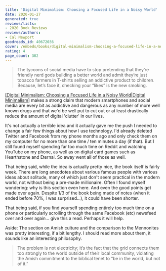 ```yaml
---
title: 'Digital Minimalism: Choosing a Focused Life in a Noisy World'
date: 2020-01-27
generated: true
reviews/lists:
- 2020 Book Reviews
reviews/authors:
- Cal Newport
goodreads_id: 40672036
cover: /embeds/books/digital-minimalism-choosing-a-focused-life-in-a-noisy-world.jpg
rating: 4
page_count: 302
---
```

> The tycoons of social media have to stop pretending that they’re friendly nerd gods building a better world and admit they’re just tobacco farmers in T-shirts selling an addictive product to children. Because, let’s face it, checking your “likes” is the new smoking.

[[Digital Minimalism: Choosing a Focused Life in a Noisy World|Digital Minimalism]]() makes a strong claim that modern smartphones and social media are every bit as addictive and dangerous as any number of more well known drugs and that we'd be well put to cut out or at least drastically reduce the amount of digital 'clutter' in our lives.  

<!--more-->

It's not actually a terrible idea and it actually gave me the push I needed to change a fair few things about how I use technology. I'd already deleted Twitter and Facebook from my phone months ago and only check them on my computer for no more than one time / ten minutes a day (if that). But I still found myself spending far too much time on Reddit and watching YouTube on my phone, as well as on digital card games such as Hearthstone and Eternal. So away went all of those as well.  

That being said, while the idea is actually pretty nice, the book itself is fairly week. There are long anecdotes about various famous people with various ideas about solitude, many of which just don't seem practical in the modern world, not without being a pre-made millionaire. Often I found myself wondering: why is this section even here. And even the good points get made over again. Despite 1/3 of the book being made of notes (when it ended before 70%, I was surprised...), it could have been shorter.  

That being said, if you find yourself spending entirely too much time on a phone or particularly scrolling through the same Facebook (etc) newsfeed over and over again... give this a read. Perhaps it will help.  

Aside: The section on Amish culture and the comparison to the Mennonites was pretty interesting, if a bit lengthy. I should read more about them, it sounds like an interesting philosophy.  

> The problem is not electricity; it’s the fact that the grid connects them too strongly to the world outside of their local community, violating the Amish commitment to the biblical tenet to “be in the world, but not of it.”